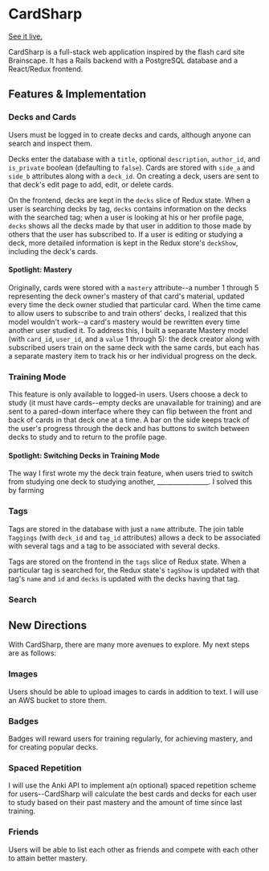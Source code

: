 # CardSharp

[See it live.](https://card-sharp.herokuapp.com/)

CardSharp is a full-stack web application inspired by the flash card site Brainscape. It has a Rails backend with a PostgreSQL database and a React/Redux
frontend.

## Features & Implementation

### Decks and Cards
Users must be logged in to create decks and cards, although anyone can search and
inspect them.

Decks enter the database with a `title`, optional `description`, `author_id`, and
`is_private` boolean (defaulting to `false`). Cards are stored with `side_a` and
`side_b` attributes along with a `deck_id`. On creating a deck, users are sent
to that deck's edit page to add, edit, or delete cards.

On the frontend, decks are kept in the `decks` slice of Redux state. When a user
is searching decks by tag, `decks` contains information on the decks with the
searched tag; when a user is looking at his or her profile page, `decks` shows all
the decks made by that user in addition to those made by others that the user has
subscribed to. If a user is editing or studying a deck, more detailed information
is kept in the Redux store's `deckShow`, including the deck's cards.

#### Spotlight: Mastery
Originally, cards were stored with a `mastery` attribute--a number 1 through 5
representing the deck owner's mastery of that card's material, updated every
time the deck owner studied that particular card. When the time came to allow
users to subscribe to and train others' decks, I realized that this model wouldn't
work--a card's mastery would be rewritten every time another user studied it. To
address this, I built a separate Mastery model (with `card_id`, `user_id`, and a
`value` 1 through 5): the deck creator along with subscribed users train on the
same deck with the same cards, but each has a separate mastery item to track
his or her individual progress on the deck.

### Training Mode
This feature is only available to logged-in users. Users choose a deck to study
(it must have cards--empty decks are unavailable for training) and are sent to a
pared-down interface where they can flip between the front and back of cards in
that deck one at a time. A bar on the side keeps track of the user's progress
through the deck and has buttons to switch between decks to study and to return
to the profile page.

#### Spotlight: Switching Decks in Training Mode
The way I first wrote my the deck train feature, when users tried to switch from
studying one deck to studying another, ________________. I solved this by farming 


### Tags
Tags are stored in the database with just a `name` attribute. The join table
`Taggings` (with `deck_id` and `tag_id` attributes) allows a deck to be associated
with several tags and a tag to be associated with several decks.

Tags are stored on the frontend in the `tags` slice of Redux state. When a particular
tag is searched for, the Redux state's `tagShow` is updated with that tag's `name`
and `id` and `decks` is updated with the decks having that tag.

### Search

## New Directions
With CardSharp, there are many more avenues to explore. My next steps are as
follows:

### Images
Users should be able to upload images to cards in addition to text. I will use
an AWS bucket to store them.

### Badges
Badges will reward users for training regularly, for achieving mastery, and for
creating popular decks.

### Spaced Repetition
I will use the Anki API to implement a(n optional) spaced repetition scheme for
users--CardSharp will calculate the best cards and decks for each user to study
based on their past mastery and the amount of time since last training.

### Friends
Users will be able to list each other as friends and compete with each other to
attain better mastery.
